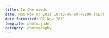 ```yaml
---
title: In the woods
date: Mon Nov 07 2011 19:15:49 GMT+0100 (CET)
date_formatted: 07 Nov 2011
template: photo.jade
category: photography
---
```

